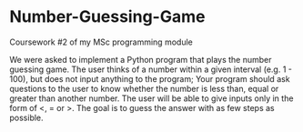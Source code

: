 # Number-Guessing-Game
Coursework #2 of my MSc programming module

We were asked to implement a Python program that plays the number guessing
game. The user thinks of a number within a given interval (e.g. 1 - 100), but
does not input anything to the program; Your program should ask questions to
the user to know whether the number is less than, equal or greater than another
number. The user will be able to give inputs only in the form of <, = or >.
The goal is to guess the answer with as few steps as possible. 
